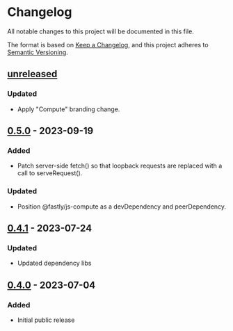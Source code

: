 # Changelog

All notable changes to this project will be documented in this file.

The format is based on [Keep a Changelog](https://keepachangelog.com/en/1.0.0/),
and this project adheres to [Semantic Versioning](https://semver.org/spec/v2.0.0.html).

## [unreleased]

### Updated

- Apply "Compute" branding change.

## [0.5.0] - 2023-09-19

### Added

- Patch server-side fetch() so that loopback requests are replaced with a call to serveRequest().

### Updated

- Position @fastly/js-compute as a devDependency and peerDependency.

## [0.4.1] - 2023-07-24

### Updated

- Updated dependency libs

## [0.4.0] - 2023-07-04

### Added

- Initial public release

[unreleased]: https://github.com/fastly/serve-vercel-build-output/compare/v0.5.0...HEAD
[0.5.0]: https://github.com/fastly/serve-vercel-build-output/compare/v0.4.1...v0.5.0
[0.4.1]: https://github.com/fastly/serve-vercel-build-output/compare/v0.4.0...v0.4.1
[0.4.0]: https://github.com/fastly/serve-vercel-build-output/releases/tag/v0.4.0

